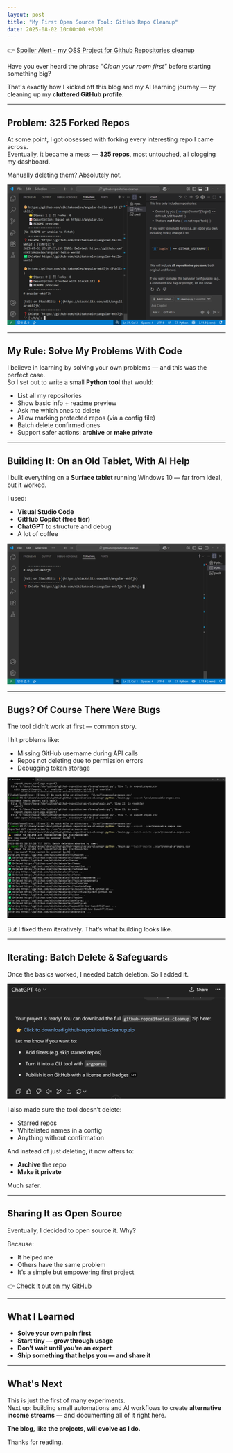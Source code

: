 ```yaml
---
layout: post
title: "My First Open Source Tool: GitHub Repo Cleanup"
date: 2025-08-02 10:00:00 +0300
---
```


👉 [Spoiler Alert - my OSS Project for Github Repositories cleanup](https://github.com/nikitakoselev/github-repositories-cleanup)

Have you ever heard the phrase _"Clean your room first"_ before starting something big?

That's exactly how I kicked off this blog and my AI learning journey — by cleaning up my **cluttered GitHub profile**.

---

## Problem: 325 Forked Repos

At some point, I got obsessed with forking every interesting repo I came across.  
Eventually, it became a mess — **325 repos**, most untouched, all clogging my dashboard.

Manually deleting them? Absolutely not.

![GitHub profile with cluttered forks](/assets/images/image1.png)

---

## My Rule: Solve My Problems With Code

I believe in learning by solving your own problems — and this was the perfect case.  
So I set out to write a small **Python tool** that would:

- List all my repositories
- Show basic info + readme preview
- Ask me which ones to delete
- Allow marking protected repos (via a config file)
- Batch delete confirmed ones
- Support safer actions: **archive** or **make private**

---

## Building It: On an Old Tablet, With AI Help

I built everything on a **Surface tablet** running Windows 10 — far from ideal, but it worked.

I used:
- **Visual Studio Code**
- **GitHub Copilot (free tier)**
- **ChatGPT** to structure and debug
- A lot of coffee

![Setting up Copilot in VS Code](/assets/images/image2.png)

---

## Bugs? Of Course There Were Bugs

The tool didn’t work at first — common story.

I hit problems like:
- Missing GitHub username during API calls
- Repos not deleting due to permission errors
- Debugging token storage

![Early error during repo deletion](/assets/images/image4.png)

But I fixed them iteratively. That’s what building looks like.

---

## Iterating: Batch Delete & Safeguards

Once the basics worked, I needed batch deletion. So I added it.

![Batch delete workflow](/assets/images/image6.png)

I also made sure the tool doesn’t delete:
- Starred repos
- Whitelisted names in a config
- Anything without confirmation

And instead of just deleting, it now offers to:
- **Archive** the repo
- **Make it private**

Much safer.

---

## Sharing It as Open Source

Eventually, I decided to open source it. Why?

Because:
- It helped me
- Others have the same problem
- It’s a simple but empowering first project

👉 [Check it out on my GitHub](https://github.com/nikitakoselev/github-repositories-cleanup)

---

## What I Learned

- **Solve your own pain first**
- **Start tiny — grow through usage**
- **Don’t wait until you’re an expert**
- **Ship something that helps you — and share it**

---

## What's Next

This is just the first of many experiments.  
Next up: building small automations and AI workflows to create **alternative income streams** — and documenting all of it right here.

**The blog, like the projects, will evolve as I do.**

Thanks for reading.
